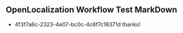 ## OpenLocalization Workflow Test MarkDown
* 4f3f7a6c-2323-4e07-bc0c-4c6f7c18371d thanks!

<!--HONumber=Jul16_HO5-->



